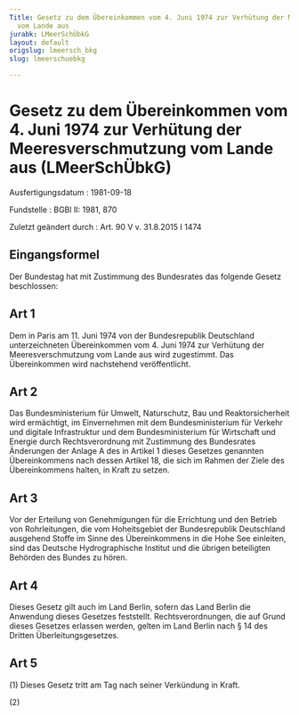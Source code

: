 ```yaml
---
Title: Gesetz zu dem Übereinkommen vom 4. Juni 1974 zur Verhütung der Meeresverschmutzung
  vom Lande aus
jurabk: LMeerSchÜbkG
layout: default
origslug: lmeersch_bkg
slug: lmeerschuebkg

---
```


# Gesetz zu dem Übereinkommen vom 4. Juni 1974 zur Verhütung der Meeresverschmutzung vom Lande aus (LMeerSchÜbkG)

Ausfertigungsdatum
:   1981-09-18

Fundstelle
:   BGBl II: 1981, 870

Zuletzt geändert durch
:   Art. 90 V v. 31.8.2015 I 1474


## Eingangsformel

Der Bundestag hat mit Zustimmung des Bundesrates das folgende Gesetz
beschlossen:


## Art 1

Dem in Paris am 11. Juni 1974 von der Bundesrepublik Deutschland
unterzeichneten Übereinkommen vom 4. Juni 1974 zur Verhütung der
Meeresverschmutzung vom Lande aus wird zugestimmt. Das Übereinkommen
wird nachstehend veröffentlicht.


## Art 2

Das Bundesministerium für Umwelt, Naturschutz, Bau und
Reaktorsicherheit wird ermächtigt, im Einvernehmen mit dem
Bundesministerium für Verkehr und digitale Infrastruktur und dem
Bundesministerium für Wirtschaft und Energie durch Rechtsverordnung
mit Zustimmung des Bundesrates Änderungen der Anlage A des in Artikel
1 dieses Gesetzes genannten Übereinkommens nach dessen Artikel 18, die
sich im Rahmen der Ziele des Übereinkommens halten, in Kraft zu
setzen.


## Art 3

Vor der Erteilung von Genehmigungen für die Errichtung und den Betrieb
von Rohrleitungen, die vom Hoheitsgebiet der Bundesrepublik
Deutschland ausgehend Stoffe im Sinne des Übereinkommens in die Hohe
See einleiten, sind das Deutsche Hydrographische Institut und die
übrigen beteiligten Behörden des Bundes zu hören.


## Art 4

Dieses Gesetz gilt auch im Land Berlin, sofern das Land Berlin die
Anwendung dieses Gesetzes feststellt. Rechtsverordnungen, die auf
Grund dieses Gesetzes erlassen werden, gelten im Land Berlin nach § 14
des Dritten Überleitungsgesetzes.


## Art 5

(1) Dieses Gesetz tritt am Tag nach seiner Verkündung in Kraft.

(2)

